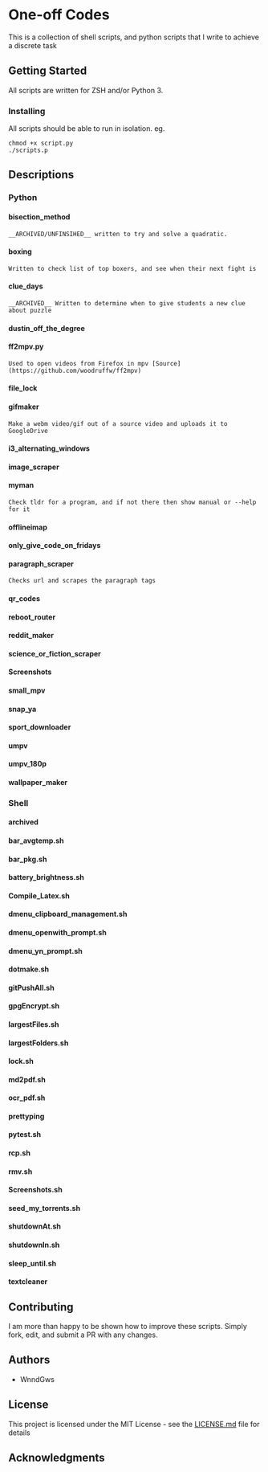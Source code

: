 # One-off Codes

This is a collection of shell scripts, and python scripts that I write to achieve a discrete task

## Getting Started

All scripts are written for ZSH and/or Python 3.

### Installing
All scripts should be able to run in isolation.
eg.
```
chmod +x script.py
./scripts.p
```

## Descriptions
### Python
#### bisection_method
    __ARCHIVED/UNFINSIHED__ written to try and solve a quadratic.
#### boxing
    Written to check list of top boxers, and see when their next fight is
#### clue_days
    __ARCHIVED__ Written to determine when to give students a new clue about puzzle
#### dustin_off_the_degree
#### ff2mpv.py
    Used to open videos from Firefox in mpv [Source](https://github.com/woodruffw/ff2mpv)
#### file_lock
#### gifmaker
    Make a webm video/gif out of a source video and uploads it to GoogleDrive
#### i3_alternating_windows
#### image_scraper
#### myman
    Check tldr for a program, and if not there then show manual or --help for it
#### offlineimap
#### only_give_code_on_fridays
#### paragraph_scraper
    Checks url and scrapes the paragraph tags
#### qr_codes
#### reboot_router
#### reddit_maker
#### science_or_fiction_scraper
#### Screenshots
#### small_mpv
#### snap_ya
#### sport_downloader
#### umpv
#### umpv_180p
#### wallpaper_maker
 
### Shell
#### archived
#### bar_avgtemp.sh
#### bar_pkg.sh
#### battery_brightness.sh
#### Compile_Latex.sh
#### dmenu_clipboard_management.sh
#### dmenu_openwith_prompt.sh
#### dmenu_yn_prompt.sh
#### dotmake.sh
#### gitPushAll.sh
#### gpgEncrypt.sh
#### largestFiles.sh
#### largestFolders.sh
#### lock.sh
#### md2pdf.sh
#### ocr_pdf.sh
#### prettyping
#### pytest.sh
#### rcp.sh
#### rmv.sh
#### Screenshots.sh
#### seed_my_torrents.sh
#### shutdownAt.sh
#### shutdownIn.sh
#### sleep_until.sh
#### textcleaner

## Contributing

I am more than happy to be shown how to improve these scripts. Simply fork, edit, and submit a PR with any changes.

## Authors

* WnndGws

## License

This project is licensed under the MIT License - see the [LICENSE.md](LICENSE.md) file for details

## Acknowledgments

